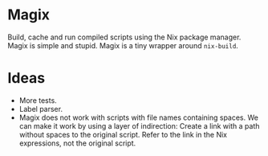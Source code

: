 
# Magix

Build, cache and run compiled scripts using the Nix package manager. Magix is
simple and stupid. Magix is a tiny wrapper around `nix-build`.


# Ideas

-   More tests.
-   Label parser.
-   Magix does not work with scripts with file names containing spaces. We can
    make it work by using a layer of indirection: Create a link with a path
    without spaces to the original script. Refer to the link in the Nix
    expressions, not the original script.

